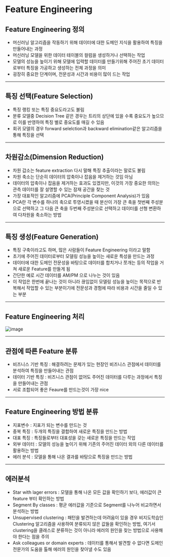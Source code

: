 # Feature Engineering

## Feature Engineering 정의
- 머신러닝 알고리즘을 작동하기 위해 데이터에 대한 도메인 지식을 활용하여 특징을 만들어내는 과정
- 머신러닝 모델을 위한 데이터 테이블의 컬럼을 생성하거나 선택하는 작업
- 모델의 성능을 높이기 위해 모델에 입력할 데이터를 만들기위해 주어진 초기 데이터로부터 특징을 가공하고 생성하는 전체 과정을 의미
- 굉장히 중요한 단계이며, 전문성과 시간과 비용이 많이 드는 작업
<hr>

## 특징 선택(Feature Selection)
- 특징 랭킹 또는 특징 중요도라고도 불림
- 분류 모델중 Decision Tree 같은 경우는 트리의 상단에 있을 수록 중요도가 높으므로 이를 반영하여 특징 별로 중요도를 매길 수 있음
- 회귀 모델의 경우 forward selelction과 backward elimination같은 알고리즘을 통해 특징을 선택
<hr>

## 차원감소(Dimension Reduction)
- 차원 갑소는 feature extraction 다시 말해 특징 추출이라는 말로도 불림
- 차원 축소는 단순히 데이터의 압축이나 잡음을 제거하는 것임 아님
- 데이터의 압축이나 잡음을 제거하는 효과도 있겠지만, 이것의 가장 중요한 의의는 관측 데이터를 잘 설명할 수 있는 잠재 공간을 찾는 것
- 가장 대표적인 알고리즘에 PCA(Principle Component Analysis)가 있음
- PCA란 각 변수를 하나의 축으로 투영시켰을 때 분산이 가장 큰 축을 첫번째 주성분으로 선택하고 그 다음 큰 축을 두번째 주성분으로 선택하고 데이터를 선형 변환하여 다차원을 축소하는 방법
<hr>

## 특징 생성(Feature Generation)
- 특징 구축이라고도 하며, 많은 사람들이 Feature Engineering 이라고 말함
- 초기에 주어진 데이터로부터 모델링 성능을 높이는 새로운 특성을 만드는 과정
- 데이터에 대한 도메인 전문성을 바탕으로 데이터를 합치거나 쪼개는 등의 작업을 거쳐 새로운 Feature를 만들게 됨
- 간단한 예로 시간 데이터를 AM/PM 으로 나누는 것이 있음
- 이 작업은 한번에 끝나는 것이 아니라 끊임없이 모델링 성능을 높이는 목적으로 반복해서 작업할 수 있는 부분이기에 전문성과 경험에 따라 비용과 시간을 줄일 수 있는 부분
<hr>

## Feature Engineering 처리
![image](https://user-images.githubusercontent.com/22341383/132354360-5908cb4a-15a7-4ec7-9f1d-5720539a3514.png)

<hr>

## 관점에 따른 Feature 분류
- 비즈니스 기반 특징 : 해결하려는 문제가 있는 현장인 비즈니스 관점에서 데이터를 분석하여 특징을 만들어내는 관점
- 데이터 기반 특징 : 비즈니스 관점이 없어도 주어진 데이터를 다루는 과정에서 특징을 만들어내는 관점
- 서로 조합되어 좋은 Feaure를 만드는것이 가장 nice
<hr>

## Feature Engineering 방법 분류
- 지표변수 : 지표가 되는 변수를 만드는 것
- 중복 특징 : 두개의 특징을 결합하여 새로운 특징을 만드는 방법
- 대표 특징 : 특징들로부터 대표성을 갖는 새로운 특징을 만드는 작업
- 외부 데이터 : 모델의 성능을 높이기 위해 기존의 주어진 데이터 외의 다른 데이터를 활용하는 방법
- 에러 분석 : 모델을 통해 나온 결과를 바탕으로 특징을 만드는 방법
<hr>

## 에러분석 
- Star with lager errors : 모델을 통해 나온 모든 값을 확인하기 보다, 에러값이 큰 feature 부터 확인하는 방법
- Segment By classes : 평균 에러값을 기준으로 Segment를 나누어 비교하면서 분석하는 방법
- Unsupervised clustering : 패턴을 발견하는데 어려움이 있을 경우 비지도학습인 Clustering 알고리즘을 사용하여 분류되지 않은 값들을 확인하는 방법, 여기서 clustering을 클래스로 분류하는 것이 아니라 에러의 원인을 찾는 방법으로 사용해야 한다는 점을 주의
- Ask colleagues or domain experts : 데이터를 통해서 발견할 수 없다면 도메인 전문가의 도움을 톨해 에러의 원인을 찾아낼 수도 있음
  
